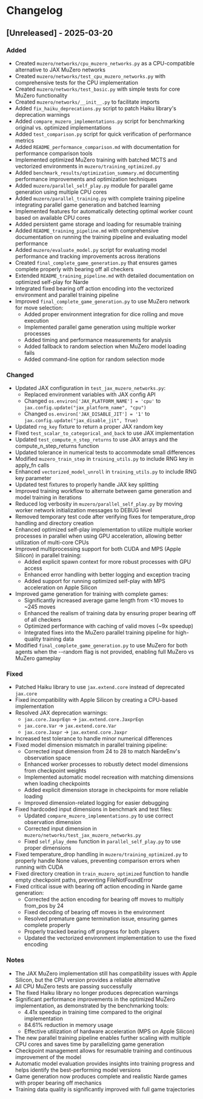 # Changelog

## [Unreleased] - 2025-03-20

### Added
- Created `muzero/networks/cpu_muzero_networks.py` as a CPU-compatible alternative to JAX MuZero networks
- Created `muzero/networks/test_cpu_muzero_networks.py` with comprehensive tests for the CPU implementation
- Created `muzero/networks/test_basic.py` with simple tests for core MuZero functionality
- Created `muzero/networks/__init__.py` to facilitate imports
- Added `fix_haiku_deprecations.py` script to patch Haiku library's deprecation warnings
- Added `compare_muzero_implementations.py` script for benchmarking original vs. optimized implementations
- Added `test_comparison.py` script for quick verification of performance metrics
- Added `README_performance_comparison.md` with documentation for performance comparison tools
- Implemented optimized MuZero training with batched MCTS and vectorized environments in `muzero/training_optimized.py`
- Added `benchmark_results/optimization_summary.md` documenting performance improvements and optimization techniques
- Added `muzero/parallel_self_play.py` module for parallel game generation using multiple CPU cores
- Added `muzero/parallel_training.py` with complete training pipeline integrating parallel game generation and batched learning
- Implemented features for automatically detecting optimal worker count based on available CPU cores
- Added persistent game storage and loading for resumable training
- Added `README_training_pipeline.md` with comprehensive documentation on running the training pipeline and evaluating model performance
- Added `muzero/evaluate_model.py` script for evaluating model performance and tracking improvements across iterations
- Created `final_complete_game_generation.py` that ensures games complete properly with bearing off all checkers
- Extended `README_training_pipeline.md` with detailed documentation on optimized self-play for Narde
- Integrated fixed bearing off action encoding into the vectorized environment and parallel training pipeline
- Improved `final_complete_game_generation.py` to use MuZero network for move selection:
  - Added proper environment integration for dice rolling and move execution
  - Implemented parallel game generation using multiple worker processes
  - Added timing and performance measurements for analysis
  - Added fallback to random selection when MuZero model loading fails
  - Added command-line option for random selection mode

### Changed
- Updated JAX configuration in `test_jax_muzero_networks.py`:
  - Replaced environment variables with JAX config API
  - Changed `os.environ['JAX_PLATFORM_NAME'] = 'cpu'` to `jax.config.update("jax_platform_name", "cpu")`
  - Changed `os.environ['JAX_DISABLE_JIT'] = '1'` to `jax.config.update("jax_disable_jit", True)`
- Updated `rng_key` fixture to return a proper JAX random key
- Fixed `test_scalar_to_categorical_and_back` to use JAX implementation
- Updated `test_compute_n_step_returns` to use JAX arrays and the compute_n_step_returns function
- Updated tolerance in numerical tests to accommodate small differences
- Modified `muzero_train_step` in `training_utils.py` to include RNG key in apply_fn calls
- Enhanced `vectorized_model_unroll` in `training_utils.py` to include RNG key parameter
- Updated test fixtures to properly handle JAX key splitting
- Improved training workflow to alternate between game generation and model training in iterations
- Reduced log verbosity in `muzero/parallel_self_play.py` by moving worker network initialization messages to DEBUG level
- Removed temporary test code after verifying fixes for temperature_drop handling and directory creation
- Enhanced optimized self-play implementation to utilize multiple worker processes in parallel when using GPU acceleration, allowing better utilization of multi-core CPUs
- Improved multiprocessing support for both CUDA and MPS (Apple Silicon) in parallel training:
  - Added explicit spawn context for more robust processes with GPU access
  - Enhanced error handling with better logging and exception tracing
  - Added support for running optimized self-play with MPS acceleration on Apple Silicon
- Improved game generation for training with complete games:
  - Significantly increased average game length from <10 moves to ~245 moves
  - Enhanced the realism of training data by ensuring proper bearing off of all checkers
  - Optimized performance with caching of valid moves (~9x speedup)
  - Integrated fixes into the MuZero parallel training pipeline for high-quality training data
- Modified `final_complete_game_generation.py` to use MuZero for both agents when the --random flag is not provided, enabling full MuZero vs MuZero gameplay

### Fixed
- Patched Haiku library to use `jax.extend.core` instead of deprecated `jax.core`
- Fixed incompatibility with Apple Silicon by creating a CPU-based implementation
- Resolved JAX deprecation warnings:
  - `jax.core.JaxprEqn` → `jax.extend.core.JaxprEqn`
  - `jax.core.Var` → `jax.extend.core.Var`
  - `jax.core.Jaxpr` → `jax.extend.core.Jaxpr`
- Increased test tolerance to handle minor numerical differences
- Fixed model dimension mismatch in parallel training pipeline:
  - Corrected input dimension from 24 to 28 to match NardeEnv's observation space
  - Enhanced worker processes to robustly detect model dimensions from checkpoint weights
  - Implemented automatic model recreation with matching dimensions when loading checkpoints
  - Added explicit dimension storage in checkpoints for more reliable loading
  - Improved dimension-related logging for easier debugging
- Fixed hardcoded input dimensions in benchmark and test files:
  - Updated `compare_muzero_implementations.py` to use correct observation dimension
  - Corrected input dimension in `muzero/networks/test_jax_muzero_networks.py`
  - Fixed `self_play_demo` function in `parallel_self_play.py` to use proper dimensions
- Fixed temperature_drop handling in `muzero/training_optimized.py` to properly handle None values, preventing comparison errors when running with CUDA
- Fixed directory creation in `train_muzero_optimized` function to handle empty checkpoint paths, preventing FileNotFoundError
- Fixed critical issue with bearing off action encoding in Narde game generation:
  - Corrected the action encoding for bearing off moves to multiply from_pos by 24
  - Fixed decoding of bearing off moves in the environment
  - Resolved premature game termination issue, ensuring games complete properly
  - Properly tracked bearing off progress for both players
  - Updated the vectorized environment implementation to use the fixed encoding

### Notes
- The JAX MuZero implementation still has compatibility issues with Apple Silicon, but the CPU version provides a reliable alternative
- All CPU MuZero tests are passing successfully
- The fixed Haiku library no longer produces deprecation warnings
- Significant performance improvements in the optimized MuZero implementation, as demonstrated by the benchmarking tools:
  - 4.41x speedup in training time compared to the original implementation
  - 84.61% reduction in memory usage
  - Effective utilization of hardware acceleration (MPS on Apple Silicon)
- The new parallel training pipeline enables further scaling with multiple CPU cores and saves time by parallelizing game generation
- Checkpoint management allows for resumable training and continuous improvement of the model
- Automatic model evaluation provides insights into training progress and helps identify the best-performing model versions
- Game generation now produces complete and realistic Narde games with proper bearing off mechanics
- Training data quality is significantly improved with full game trajectories 